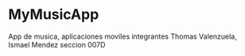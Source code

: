 # MyMusicApp
App de musica, aplicaciones moviles integrantes Thomas Valenzuela, Ismael Mendez seccion 007D

